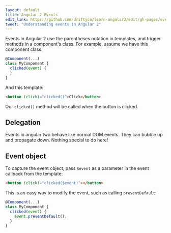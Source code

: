 ```yaml
---
layout: default
title: Angular 2 Events
edit_link: https://github.com/driftyco/learn-angular2/edit/gh-pages/events/index.md
tweet: "Understanding events in Angular 2"
---
```


Events in Angular 2 use the parentheses notation in templates, and trigger methods in a component's class. For example, assume we have this component class:

```javascript
@Component(...)
class MyComponent {
  clicked(event) {
  }
}
```

And this template:

```html
<button (click)="clicked()">Click</button>
```

Our `clicked()` method will be called when the button is clicked.

## Delegation

Events in angular two behave like normal DOM events. They can bubble up and propagate down. Nothing special to do here!

## Event object

To capture the event object, pass `$event` as a parameter in the event callback from the template:

```html
<button (click)="clicked($event)"></button>
```

This is an easy way to modify the event, such as calling `preventDefault`:

```javascript
@Component(...)
class MyComponent {
  clicked(event) {
    event.preventDefault();
  }
}
```
